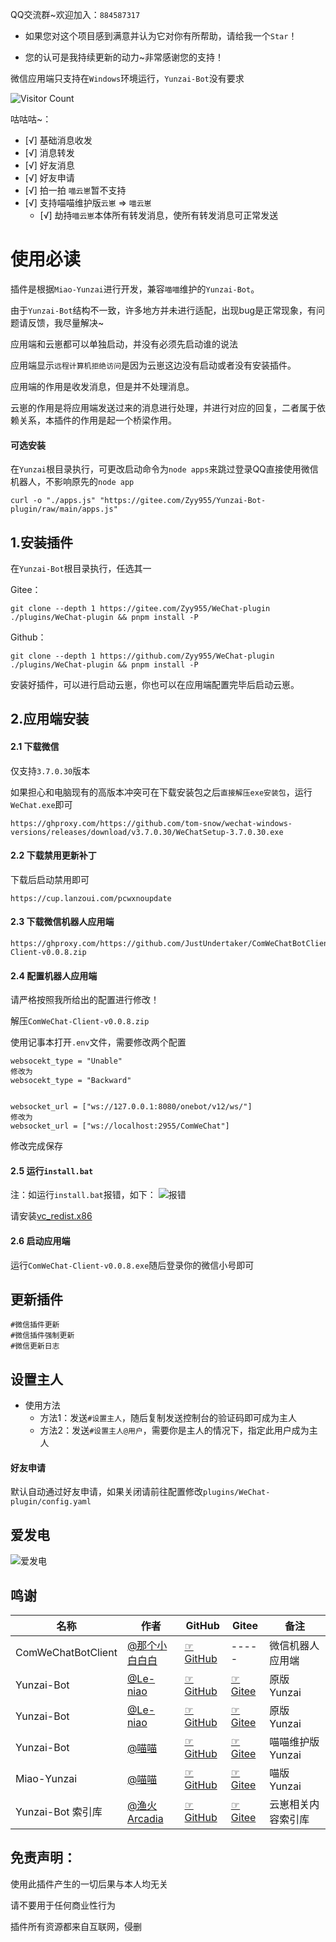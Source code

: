 QQ交流群~欢迎加入：`884587317`

- 如果您对这个项目感到满意并认为它对你有所帮助，请给我一个`Star`！

- 您的认可是我持续更新的动力~非常感谢您的支持！

微信应用端只支持在`Windows`环境运行，`Yunzai-Bot`没有要求

![Visitor Count](https://profile-counter.glitch.me/Zyy955-WeChat-plugin/count.svg)

咕咕咕~：
- [√] 基础消息收发
- [√] 消息转发 
- [√] 好友消息
- [√] 好友申请
- [√] 拍一拍 `喵云崽`暂不支持
- [√] 支持喵喵维护版`云崽` => `喵云崽`
  - [√] 劫持`喵云崽`本体所有转发消息，使所有转发消息可正常发送

# 使用必读

插件是根据`Miao-Yunzai`进行开发，兼容`喵喵`维护的`Yunzai-Bot`。

由于`Yunzai-Bot`结构不一致，许多地方并未进行适配，出现bug是正常现象，有问题请反馈，我尽量解决~

应用端和云崽都可以单独启动，并没有必须先启动谁的说法

应用端显示`远程计算机拒绝访问`是因为云崽这边没有启动或者没有安装插件。

应用端的作用是收发消息，但是并不处理消息。

云崽的作用是将应用端发送过来的消息进行处理，并进行对应的回复，二者属于依赖关系，本插件的作用是起一个桥梁作用。


#### 可选安装

在`Yunzai`根目录执行，可更改启动命令为`node apps`来跳过登录QQ直接使用微信机器人，不影响原先的`node app`
```
curl -o "./apps.js" "https://gitee.com/Zyy955/Yunzai-Bot-plugin/raw/main/apps.js"
```

## 1.安装插件

在`Yunzai-Bot`根目录执行，任选其一

Gitee：
```
git clone --depth 1 https://gitee.com/Zyy955/WeChat-plugin ./plugins/WeChat-plugin && pnpm install -P
```

Github：
```
git clone --depth 1 https://github.com/Zyy955/WeChat-plugin ./plugins/WeChat-plugin && pnpm install -P
```

安装好插件，可以进行启动云崽，你也可以在应用端配置完毕后启动云崽。

## 2.应用端安装

#### 2.1 下载微信
仅支持`3.7.0.30`版本

如果担心和电脑现有的高版本冲突可在下载安装包之后`直接解压exe安装包`，运行`WeChat.exe`即可

```
https://ghproxy.com/https://github.com/tom-snow/wechat-windows-versions/releases/download/v3.7.0.30/WeChatSetup-3.7.0.30.exe
```

#### 2.2 下载禁用更新补丁

下载后启动禁用即可

```
https://cup.lanzoui.com/pcwxnoupdate
```

#### 2.3 下载微信机器人应用端
```
https://ghproxy.com/https://github.com/JustUndertaker/ComWeChatBotClient/releases/download/v0.0.8/ComWeChat-Client-v0.0.8.zip
```
#### 2.4 配置机器人应用端

请严格按照我所给出的配置进行修改！

解压`ComWeChat-Client-v0.0.8.zip`

使用记事本打开`.env`文件，需要修改两个配置
```
websocekt_type = "Unable"
修改为
websocekt_type = "Backward"


websocket_url = ["ws://127.0.0.1:8080/onebot/v12/ws/"]
修改为
websocket_url = ["ws://localhost:2955/ComWeChat"]
```
修改完成保存


#### 2.5 运行`install.bat`

注：如运行`install.bat`报错，如下：
![报错](https://user-images.githubusercontent.com/74231782/230714709-95faea89-ac18-44fb-a704-fb114c675800.png)

请安装[vc_redist.x86](https://download.microsoft.com/download/6/D/F/6DF3FF94-F7F9-4F0B-838C-A328D1A7D0EE/vc_redist.x86.exe)

#### 2.6 启动应用端

运行`ComWeChat-Client-v0.0.8.exe`随后登录你的微信小号即可

## 更新插件
```
#微信插件更新
#微信插件强制更新
#微信更新日志
```

## 设置主人

- 使用方法
  - 方法1：发送`#设置主人`，随后复制发送控制台的验证码即可成为主人
  - 方法2：发送`#设置主人@用户`，需要你是主人的情况下，指定此用户成为主人

#### 好友申请

默认自动通过好友申请，如果关闭请前往配置修改`plugins/WeChat-plugin/config.yaml`

## 爱发电

![爱发电](https://cdn.jsdelivr.net/gh/Zyy955/imgs/img/202308271209508.jpeg)


## 鸣谢

| 名称 | 作者 | GitHub | Gitee | 备注  | 
|------| ---- | ------ | ----- | ----- | 
| ComWeChatBotClient | [@那个小白白白](https://github.com/JustUndertaker) | [☞GitHub](https://github.com/JustUndertaker/ComWeChatBotClient) | ----- | 微信机器人应用端 |
| Yunzai-Bot | [@Le-niao](https://gitee.com/Le-niao) | [☞GitHub](https://github.com/Le-niao/Yunzai-Bot) | [☞Gitee](https://gitee.com/Le-niao/Yunzai-Bot) | 原版 Yunzai |
| Yunzai-Bot | [@Le-niao](https://gitee.com/Le-niao) | [☞GitHub](https://github.com/Le-niao/Yunzai-Bot) | [☞Gitee](https://gitee.com/Le-niao/Yunzai-Bot) | 原版 Yunzai |
| Yunzai-Bot | [@喵喵](https://gitee.com/yoimiya-kokomi) | [☞GitHub](https://github.com/yoimiya-kokomi/Yunzai-Bot) | [☞Gitee](https://gitee.com/yoimiya-kokomi/Yunzai-Bot) | 喵喵维护版 Yunzai |
| Miao-Yunzai | [@喵喵](https://gitee.com/yoimiya-kokomi) | [☞GitHub](https://github.com/yoimiya-kokomi/Miao-Yunzai) | [☞Gitee](https://gitee.com/yoimiya-kokomi/Miao-Yunzai) | 喵版 Yunzai |
| Yunzai-Bot 索引库 | [@渔火Arcadia](https://gitee.com/yhArcadia) | [☞GitHub](https://github.com/yhArcadia/Yunzai-Bot-plugins-index) | [☞Gitee](https://gitee.com/yhArcadia/Yunzai-Bot-plugins-index) | 云崽相关内容索引库 |

## 免责声明：
使用此插件产生的一切后果与本人均无关

请不要用于任何商业性行为

插件所有资源都来自互联网，侵删
